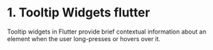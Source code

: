 # 1. Tooltip Widgets flutter
Tooltip widgets in Flutter provide brief contextual information about an element when the user long-presses or hovers over it.